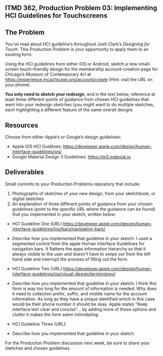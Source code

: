 ## ITMD 362, Production Problem 03: Implementing HCI Guidelines for Touchscreens

## The Problem

You’ve read about HCI guideline’s throughout Josh Clark’s *Designing for Touch*. This Production
Problem is your opportunity to apply them to an existing form.

Using the HCI guidelines from either iOS or Android, sketch a new small-screen touch-friendly design
for the membership account-creation page for Chicago’s Museum of Contemporary Art at https://experience.mcachicago.org/account/create (Hint: visit the URL on your phone).

**You only need to sketch your redesign**, and in the text below, reference at least three different
points of guidance from chosen HCI guidelines that went into your redesign sketches (you might
want to do multiple sketches, each highlighting a different feature of the same overall design).

## Resources

Choose from either Apple’s or Google’s design guidelines:

* Apple iOS HCI Guidlines:
  https://developer.apple.com/design/human-interface-guidelines/ios/
* Google Material Design 3 Guidelines:
  https://m3.material.io

## Deliverables

Small commits to your Production Problems repository that include:

1. Photographs of sketches of your new design, from your sketchbook, or digital sketches
2. An explanation of three different points of guidance from your chosen guidelines (point to the
   specific URL where the guidance can be found) that you implemented in your sketch, written below:

* HCI Guideline One (URL):https://developer.apple.com/design/human-interface-guidelines/ios/bars/navigation-bars/
* Describe how you implemented that guideline in your sketch: I used a segmented control from the apple Human Interface Guidelines for navigation bars. It flattens the apps information hierarchy so that it always visible to the user and doesn't have to swipe out from the left hand side and interrupt the process of filling out the form.

* HCI Guideline Two (URL):https://developer.apple.com/design/human-interface-guidelines/ios/visual-design/terminology/
* Describe how you implemented that guideline in your sketch: I think this form is way too long for the amount of information is needed. Why does it need to collection prefix, suffix, and middle name for the account information. As long as they have a unique identified which in this case would be their phone number it should be okay. Apple states "Keep interface text clear and concise"... by adding more of these options and clutter it makes the form seem intimidating.  

* HCI Guideline Three (URL):
* Describe how you implemented that guideline in your sketch:

For the Production Problem discussion next week, be sure to share your sketches and chosen
guidelines.
